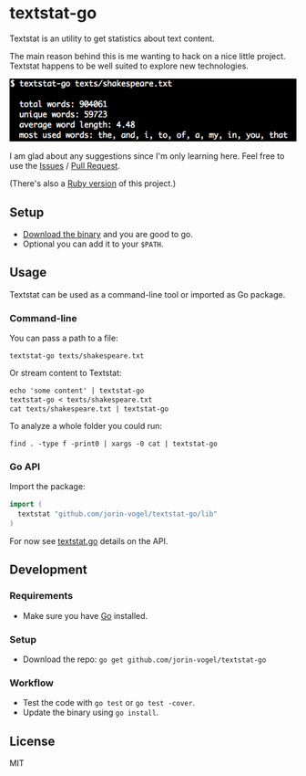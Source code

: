 # textstat-go

Textstat is an utility to get statistics about text content.

The main reason behind this is me wanting to hack on a nice little project. Textstat happens to be well suited to explore new technologies.

![Preview](screenshot.png)

I am glad about any suggestions since I'm only learning here.
Feel free to use the [Issues][issues] / [Pull Request][pr].

(There's also a [Ruby version][rb] of this project.)

## Setup

- [Download the binary][bin] and you are good to go.
- Optional you can add it to your `$PATH`.


## Usage

Textstat can be used as a command-line tool or imported as Go package.

### Command-line

You can pass a path to a file:

    textstat-go texts/shakespeare.txt

Or stream content to Textstat:

    echo 'some content' | textstat-go
    textstat-go < texts/shakespeare.txt
    cat texts/shakespeare.txt | textstat-go

To analyze a whole folder you could run:

    find . -type f -print0 | xargs -0 cat | textstat-go


### Go API

Import the package:

```go
import (
  textstat "github.com/jorin-vogel/textstat-go/lib"
)
```

For now see [textstat.go][lib] details on the API.


## Development

### Requirements

- Make sure you have [Go][go] installed.

### Setup

- Download the repo:
`go get github.com/jorin-vogel/textstat-go`

### Workflow

- Test the code with `go test` or `go test -cover`.
- Update the binary using `go install`.


## License

MIT



[rb]: https://github.com/jorin-vogel/textstat-rb
[issues]: https://github.com/jorin-vogel/textstat-rb/issues
[pr]: https://github.com/jorin-vogel/textstat-rb/pulls
[bin]: https://github.com/jorin-vogel/textstat-rb/releases
[lib]: lib/textstat.go
[go]: https://golang.org/
